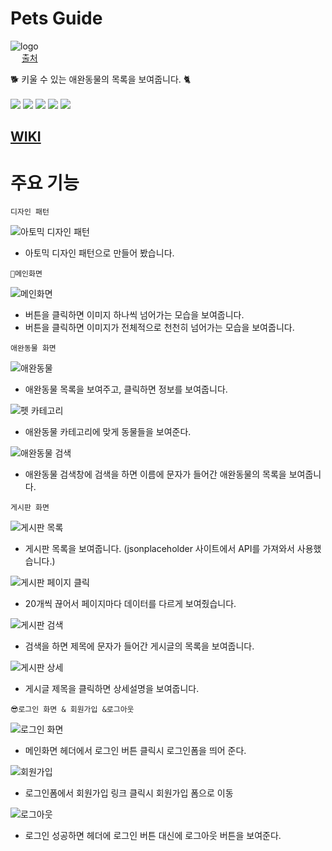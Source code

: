# Pets Guide

![logo](https://user-images.githubusercontent.com/66199817/177285181-6e2bba89-c18f-4c34-b88d-c627ea0c592e.jpg) <br /> 
[출처](https://www.vecteezy.com/vector-art/2121105-cute-shiba-inu-dog-with-pancake-on-his-head-cartoon-vector-illustration) <br />

🐕 키울 수 있는 애완동물의 목록을 보여줍니다. 🐈 <br /> <br />
<img src="https://img.shields.io/badge/JavaScript-F7DF1E?style=plastic&logo=JavaScript&logoColor=black">
<img src="https://img.shields.io/badge/React-61DAFB?style=plastic&logo=React&logoColor=black">
<img src="https://img.shields.io/badge/styled components-DB7093?style=plastic&logo=styled components&logoColor=black">
<img src="https://img.shields.io/badge/React Router-CA4245?style=plastic&logo=React Router&logoColor=black">
<img src="https://img.shields.io/badge/Firebase-FFCA28?style=plastic&logo=Firebase&logoColor=black">

## [WIKI](https://github.com/inzosa/pets-guide/wiki)

# 주요 기능

`디자인 패턴`

![아토믹 디자인 패턴](https://user-images.githubusercontent.com/66199817/177449303-ccc75cd1-fed1-45db-9422-5845f1c608b4.JPG)

- 아토믹 디자인 패턴으로 만들어 봤습니다.

`🌝메인화면`

![메인화면](https://user-images.githubusercontent.com/66199817/177456907-37d74ab2-1166-422e-b81f-2dde61fda7b2.gif)

- 버튼을 클릭하면 이미지 하나씩 넘어가는 모습을 보여줍니다.
- 버튼을 클릭하면 이미지가 전체적으로 천천히 넘어가는 모습을 보여줍니다.

`애완동물 화면`

![애완동물](https://user-images.githubusercontent.com/66199817/177472501-7a54cfd9-43fd-4fd0-a6ab-4d8e68527598.JPG)

- 애완동물 목록을 보여주고, 클릭하면 정보를 보여줍니다.

![펫 카테고리](https://user-images.githubusercontent.com/66199817/177496427-eeecb7fd-d2e7-4e8d-b7de-a7c36a9d1ee5.gif)

- 애완동물 카테고리에 맞게 동물들을 보여준다.

![애완동물 검색](https://user-images.githubusercontent.com/66199817/177472959-ed1de269-9cf5-4a5d-9758-042cca7ad930.JPG)

- 애완동물 검색창에 검색을 하면 이름에 문자가 들어간 애완동물의 목록을 보여줍니다.

`게시판 화면`

![게시판 목록](https://user-images.githubusercontent.com/66199817/179347688-3acff0b8-8f9c-4c64-bd2b-7b6637eaf963.JPG)

- 게시판 목록을 보여줍니다. (jsonplaceholder 사이트에서 API를 가져와서 사용했습니다.)

![게시판 페이지 클릭](https://user-images.githubusercontent.com/66199817/179551970-67a9cfd6-3ef2-45b4-94a9-7a8c71852681.JPG)

- 20개씩 끊어서 페이지마다 데이터를 다르게 보여줬습니다.

![게시판 검색](https://user-images.githubusercontent.com/66199817/179553378-a5811d2a-4a2e-4245-a1b2-bb80c085b511.JPG)

- 검색을 하면 제목에 문자가 들어간 게시글의 목록을 보여줍니다.

![게시판 상세](https://user-images.githubusercontent.com/66199817/177473633-a10aefba-b569-425c-a927-af111f909b55.JPG)

- 게시글 제목을 클릭하면 상세설명을 보여줍니다.

`😎로그인 화면 & 회원가입 &로그아웃`

![로그인 화면](https://user-images.githubusercontent.com/66199817/178207498-7738d7bf-af84-4397-ae42-10155957ac85.JPG)

- 메인화면 헤더에서 로그인 버튼 클릭시 로그인폼을 띄어 준다.

![회원가입](https://user-images.githubusercontent.com/66199817/181905850-6a79acad-585b-46be-abc8-9caf30177c00.JPG)

- 로그인폼에서 회원가입 링크 클릭시 회원가입 폼으로 이동

![로그아웃](https://user-images.githubusercontent.com/66199817/178934248-1bb068be-45c2-4802-bcf5-22305ea159fe.JPG)

- 로그인 성공하면 헤더에 로그인 버튼 대신에 로그아웃 버튼을 보여준다.
